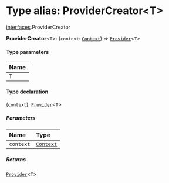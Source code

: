 # Type alias: ProviderCreator\<T>

[interfaces](/en/auto-docs/free-layout-editor/modules/interfaces.md).ProviderCreator

**ProviderCreator**<`T`>: (`context`: [`Context`](/en/auto-docs/free-layout-editor/interfaces/interfaces.Context.md)) => [`Provider`](/en/auto-docs/free-layout-editor/types/interfaces.Provider.md)<`T`>

#### Type parameters

| Name |
| :------ |
| `T` |

#### Type declaration

(`context`): [`Provider`](/en/auto-docs/free-layout-editor/types/interfaces.Provider.md)<`T`>

##### Parameters

| Name | Type |
| :------ | :------ |
| `context` | [`Context`](/en/auto-docs/free-layout-editor/interfaces/interfaces.Context.md) |

##### Returns

[`Provider`](/en/auto-docs/free-layout-editor/types/interfaces.Provider.md)<`T`>
